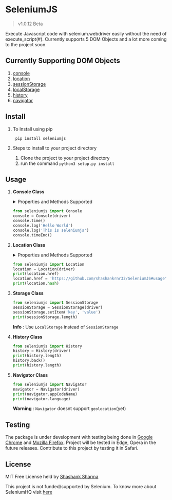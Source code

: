 
# SeleniumJS

>v1.0.12 Beta

Execute Javascript code with selenium.webdriver easily without the need of execute_script(#). Currently supports 5 DOM Objects and a lot more coming to the project soon.

## Currently Supporting  DOM Objects
	
1. [console](https://www.w3schools.com/jsref/obj_console.asp)
2. [location](https://www.w3schools.com/jsref/obj_location.asp)
3. [sessionStorage](https://www.w3schools.com/jsref/prop_win_sessionstorage.asp)
4. [localStorage](https://www.w3schools.com/jsref/obj_storage.asp)
5. [history](https://www.w3schools.com/jsref/obj_history.asp)
6. [navigator](https://www.w3schools.com/jsref/obj_navigator.asp)
## Install
1. To Install using pip

		pip install seleniumjs

2. Steps to install to your project directory

	1. Clone the project to your project directory
	2. run the command `python3 setup.py install`

## Usage
1. **Console Class**
	
	<details>
		<summary>Properties and Methods Supported</summary>
	
	*Properties* :
			
	*Methods* :
	
		console.clear()
		console.count(label = None)
		console.countReset(label = None)
		console.error(message)
		console.group(label = None)
		console.groupCollapsed(label = None)
		console.groupEnd(label = None)
		console.info(message)
		console.log(message)
		console.table(object)
		console.time(label = None)
		console.timeEnd(label = None)
		console.timeLog(label = None)
		console.trace(label = None)
		console.warn(message)
	</details>

	```python
	from seleniumjs import Console
	console = Console(driver)
	console.time()
	console.log('Hello World')
	console.log('This is seleniumjs')
	console.timeEnd()
	```
 
2. **Location Class**

	<details>
			<summary>Properties and Methods Supported</summary>
		
	*Properties* :

		location.hash
		location.host
		location.hostname
		location.href
		location.origin
		location.pathname
		location.port
		location.protocol
		location.search
	*Methods* : 
	
		location.assign(URL)
		location.reload()
		location.replace(URL)
	</details>
	
	```python
	from seleniumjs import Location
	location = Location(driver)
	print(location.href)
	location.href = 'https://github.com/shashankrnr32/SeleniumJS#usage'
	print(location.hash)
	```
	
3. **Storage Class**
	
	```python
	from seleniumjs import SessionStorage
	sessionStorage = SessionStorage(driver)
	sessionStorage.setItem('key', 'value')
	print(sessionStorage.length)
	```
	
	**Info** : Use `LocalStorage` instead of `SessionStorage`

4. **History Class**

	```python
	from seleniumjs import History
	history = History(driver)
	print(history.length)
	history.back()
	print(history.length)
	```
5. **Navigator Class**

	```python
	from seleniumjs import Navigator
	navigator = Navigator(driver)
	print(navigator.appCodeName)
	print(navigator.language)
	```
	**Warning** : `Navigator` doesnt support `geolocation`(yet)
## Testing

The package is under development with testing being done in [Google Chrome](https://sites.google.com/a/chromium.org/chromedriver/) and [Mozilla Firefox](https://github.com/mozilla/geckodriver/). Project will be tested in Edge, Opera in the future releases. Contribute to this project by testing it in Safari. 

## License
MIT Free License held by [Shashank Sharma](mailto:shashankrnr32@gmail.com)

This project is not funded/supported by Selenium. To know more about SeleniumHQ visit [here](https://www.seleniumhq.org/)